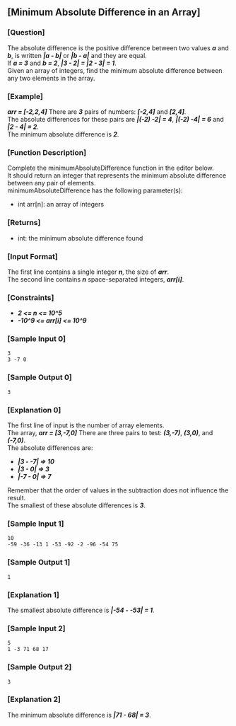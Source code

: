 ## [Minimum Absolute Difference in an Array]

### [Question]
The absolute difference is the positive difference between two values ***a*** and ***b***, is written ***|a - b|*** or ***|b - a|*** and they are equal.  
If ***a = 3*** and ***b = 2***, ***|3 - 2| = |2 - 3| = 1***.  
Given an array of integers, find the minimum absolute difference between any two elements in the array.

### [Example]
***arr = [-2,2,4]***
There are ***3*** pairs of numbers: ***[-2,4]*** and ***[2,4]***.  
The absolute differences for these pairs are ***|(-2) -2| = 4***, ***|(-2) -4| = 6*** and ***|2 - 4| = 2***.  
The minimum absolute difference is ***2***.

### [Function Description]
Complete the minimumAbsoluteDifference function in the editor below.  
It should return an integer that represents the minimum absolute difference between any pair of elements.  
minimumAbsoluteDifference has the following parameter(s):
* int arr[n]: an array of integers

### [Returns]
* int: the minimum absolute difference found

### [Input Format]
The first line contains a single integer ***n***, the size of ***arr***.  
The second line contains ***n*** space-separated integers, ***arr[i]***.

### [Constraints]
* ***2 <= n <= 10^5***
* ***-10^9 <= arr[i] <= 10^9***

### [Sample Input 0]
~~~
3
3 -7 0
~~~

### [Sample Output 0]
~~~
3
~~~

### [Explanation 0]
The first line of input is the number of array elements.  
The array, ***arr = [3,-7,0]*** There are three pairs to test: ***(3,-7)***, ***(3,0)***, and ***(-7,0)***.  
The absolute differences are:
* ***|3 - -7| => 10***
* ***|3 - 0| => 3***
* ***|-7 - 0| => 7***

Remember that the order of values in the subtraction does not influence the result.  
The smallest of these absolute differences is ***3***.

### [Sample Input 1]
~~~
10
-59 -36 -13 1 -53 -92 -2 -96 -54 75
~~~

### [Sample Output 1]
~~~
1
~~~

### [Explanation 1]
The smallest absolute difference is ***|-54 - -53| = 1***.

### [Sample Input 2]
~~~
5
1 -3 71 68 17
~~~

### [Sample Output 2]
~~~
3
~~~

### [Explanation 2]
The minimum absolute difference is ***|71 - 68| = 3***.
